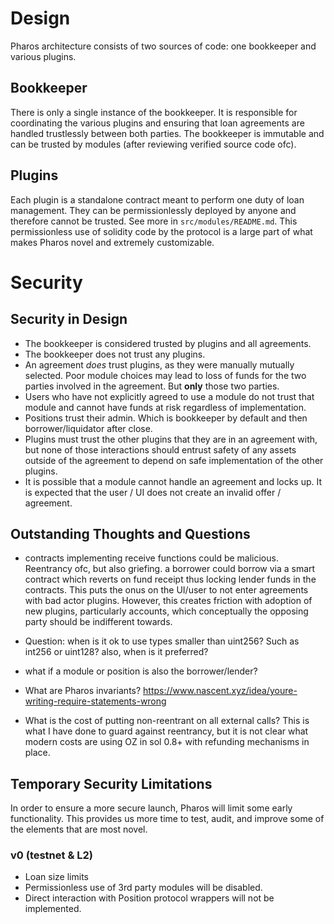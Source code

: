 # Design
Pharos architecture consists of two sources of code: one bookkeeper and various plugins.

## Bookkeeper
There is only a single instance of the bookkeeper. It is responsible for coordinating the various plugins and ensuring that loan agreements are handled trustlessly between both parties. The bookkeeper is immutable and
can be trusted by modules (after reviewing verified source code ofc).

## Plugins
Each plugin is a standalone contract meant to perform one duty of loan management. They can be permissionlessly
deployed by anyone and therefore cannot be trusted. See more in `src/modules/README.md`. This permissionless use of solidity code by the protocol is a large part of what makes Pharos novel and extremely customizable.


# Security 

## Security in Design
- The bookkeeper is considered trusted by plugins and all agreements.
- The bookkeeper does not trust any plugins.
- An agreement *does* trust plugins, as they were manually mutually selected. Poor module choices may lead to loss
of funds for the two parties involved in the agreement. But **only** those two parties.
- Users who have not explicitly agreed to use a module do not trust that module and cannot have funds at risk
regardless of implementation.
- Positions trust their admin. Which is bookkeeper by default and then borrower/liquidator after close.
- Plugins must trust the other plugins that they are in an agreement with, but none of those interactions should
entrust safety of any assets outside of the agreement to depend on safe implementation of the other plugins.
- It is possible that a module cannot handle an agreement and locks up. It is expected that the user / UI does
not create an invalid offer / agreement.

## Outstanding Thoughts and Questions

- contracts implementing receive functions could be malicious. Reentrancy ofc, but also griefing. a borrower could borrow via a smart 
contract which reverts on fund receipt thus locking lender funds in the contracts. This puts the onus on 
the UI/user to not enter agreements with bad actor plugins. However, this creates friction with adoption of new plugins, particularly accounts, which conceptually the opposing party should be indifferent towards.

- Question: when is it ok to use types smaller than uint256? Such as int256 or uint128? also, when is it preferred?

- what if a module or position is also the borrower/lender?

- What are Pharos invariants?
https://www.nascent.xyz/idea/youre-writing-require-statements-wrong

- What is the cost of putting non-reentrant on all external calls? This is what I have done to guard against 
reentrancy, but it is not clear what modern costs are using OZ in sol 0.8+ with refunding mechanisms in place.

## Temporary Security Limitations
In order to ensure a more secure launch, Pharos will limit some early functionality. This provides us more time to
test, audit, and improve some of the elements that are most novel.

### v0 (testnet & L2)
- Loan size limits
- Permissionless use of 3rd party modules will be disabled.
- Direct interaction with Position protocol wrappers will not be implemented.

